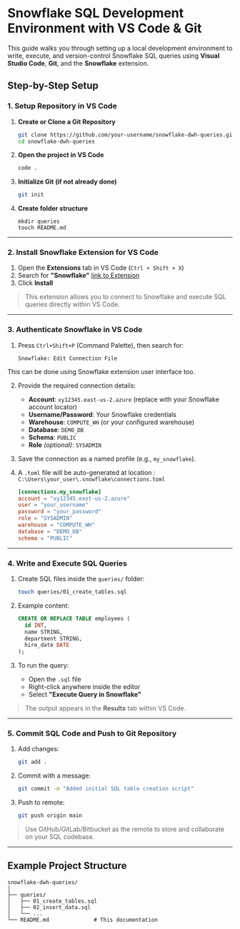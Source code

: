 # Snowflake SQL Development Environment with VS Code & Git

This guide walks you through setting up a local development environment to write, execute, and version-control Snowflake SQL queries using **Visual Studio Code**, **Git**, and the **Snowflake** extension.

## Step-by-Step Setup

### 1. Setup Repository in VS Code

1. **Create or Clone a Git Repository**

   ```bash
   git clone https://github.com/your-username/snowflake-dwh-queries.git
   cd snowflake-dwh-queries
   ```

2. **Open the project in VS Code**

   ```bash
   code .
   ```

3. **Initialize Git (if not already done)**

   ```bash
   git init
   ```

4. **Create folder structure**

   ```
   mkdir queries
   touch README.md
   ```

---

### 2. Install Snowflake Extension for VS Code

1. Open the **Extensions** tab in VS Code (`Ctrl + Shift + X`)
2. Search for **"Snowflake"** [link to Extension](https://marketplace.visualstudio.com/items/?itemName=snowflake.snowflake-vsc)
3. Click **Install**

> This extension allows you to connect to Snowflake and execute SQL queries directly within VS Code.

---

### 3. Authenticate Snowflake in VS Code

1. Press `Ctrl+Shift+P` (Command Palette), then search for:

   ```
   Snowflake: Edit Connection File
   ```

This can be done using Snowflake extension user interface too.

2. Provide the required connection details:

   * **Account**: `xy12345.east-us-2.azure` (replace with your Snowflake account locator)
   * **Username/Password**: Your Snowflake credentials
   * **Warehouse**: `COMPUTE_WH` (or your configured warehouse)
   * **Database**: `DEMO_DB`
   * **Schema**: `PUBLIC`
   * **Role** *(optional)*: `SYSADMIN`

3. Save the connection as a named profile (e.g., `my_snowflake`).

4. A `.toml` file will be auto-generated at location : `C:\Users\your_user\.snowflake\connections.toml`

   ```toml
   [connections.my_snowflake]
   account = "xy12345.east-us-2.azure"
   user = "your_username"
   password = "your_password"
   role = "SYSADMIN"
   warehouse = "COMPUTE_WH"
   database = "DEMO_DB"
   schema = "PUBLIC"
   ```

---

### 4. Write and Execute SQL Queries

1. Create SQL files inside the `queries/` folder:

   ```bash
   touch queries/01_create_tables.sql
   ```

2. Example content:

   ```sql
   CREATE OR REPLACE TABLE employees (
     id INT,
     name STRING,
     department STRING,
     hire_date DATE
   );
   ```

3. To run the query:

   * Open the `.sql` file
   * Right-click anywhere inside the editor
   * Select **"Execute Query in Snowflake"**

> The output appears in the **Results** tab within VS Code.

---

### 5. Commit SQL Code and Push to Git Repository

1. Add changes:

   ```bash
   git add .
   ```

2. Commit with a message:

   ```bash
   git commit -m "Added initial SQL table creation script"
   ```

3. Push to remote:

   ```bash
   git push origin main
   ```

> Use GitHub/GitLab/Bitbucket as the remote to store and collaborate on your SQL codebase.

---

## Example Project Structure

```
snowflake-dwh-queries/
│
├── queries/
│   ├── 01_create_tables.sql
│   ├── 02_insert_data.sql
│   └── ...
└── README.md              # This documentation
```